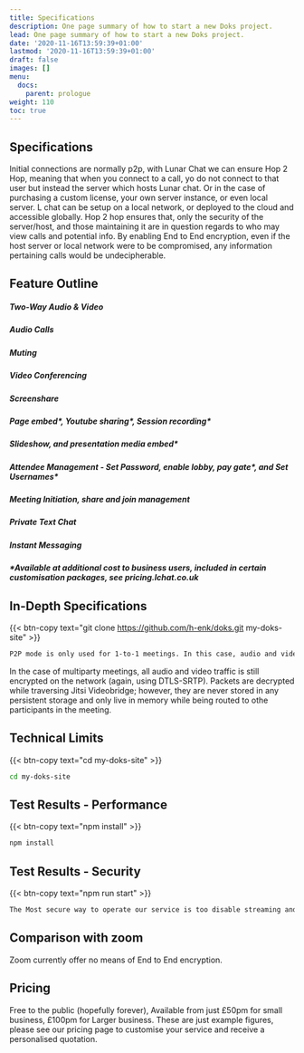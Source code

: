 ```yaml
---
title: Specifications
description: One page summary of how to start a new Doks project.
lead: One page summary of how to start a new Doks project.
date: '2020-11-16T13:59:39+01:00'
lastmod: '2020-11-16T13:59:39+01:00'
draft: false
images: []
menu:
  docs:
    parent: prologue
weight: 110
toc: true
---
```

## Specifications

Initial connections are normally p2p, with Lunar Chat we can ensure Hop 2 Hop, meaning that when you connect to a call, yo do not connect to that user but instead the server which hosts Lunar chat. Or in the case of purchasing a custom license, your own server instance, or even local server. L chat can be setup on a local network, or deployed to the cloud and accessible globally. Hop 2 hop ensures that, only the security of the server/host, and those maintaining it are in question regards to who may view calls and potential info. By enabling End to End encryption, even if the host server or local network were to be compromised, any information pertaining calls would be undecipherable.

## Feature Outline

##### Two-Way Audio & Video

##### Audio Calls

##### Muting

##### Video Conferencing

##### Screenshare

##### Page embed\*, Youtube sharing\*, Session recording\*

##### Slideshow, and presentation media embed\*

##### Attendee Management - Set Password, enable lobby, pay gate\*, and  Set Usernames\*

##### Meeting Initiation, share and join management

##### Private Text Chat

##### Instant Messaging

#####

##### \*Available at additional cost to business users, included in certain customisation packages, see pricing.lchat.co.uk

## In-Depth Specifications

{{< btn-copy text="git clone https://github.com/h-enk/doks.git my-doks-site" >}}

```bash
P2P mode is only used for 1-to-1 meetings. In this case, audio and video are encrypted using DTLS-SRTP all the way from the sender to the receiver, even if they traverse network components like TURN servers.
```

In the case of multiparty meetings, all audio and video traffic is still encrypted on the network (again, using DTLS-SRTP). Packets are decrypted while traversing Jitsi Videobridge; however, they are never stored in any persistent storage and only live in memory while being routed to othe participants in the meeting.

## Technical Limits

{{< btn-copy text="cd my-doks-site" >}}

```bash
cd my-doks-site
```

## Test Results - Performance

{{< btn-copy text="npm install" >}}

```bash
npm install
```

## Test Results - Security

{{< btn-copy text="npm run start" >}}

```bash
The Most secure way to operate our service is too disable streaming and recording, this is done by default on public access Lchat.co.uk then selecting in the settings 'Enable End to End encryption'
```

## Comparison with zoom

Zoom currently offer no means of End to End encryption.

## Pricing

Free to the public (hopefully forever), Available from just £50pm for small business, £100pm for Larger business. These are just example figures, please see our pricing page to customise your service and receive a personalised quotation.
